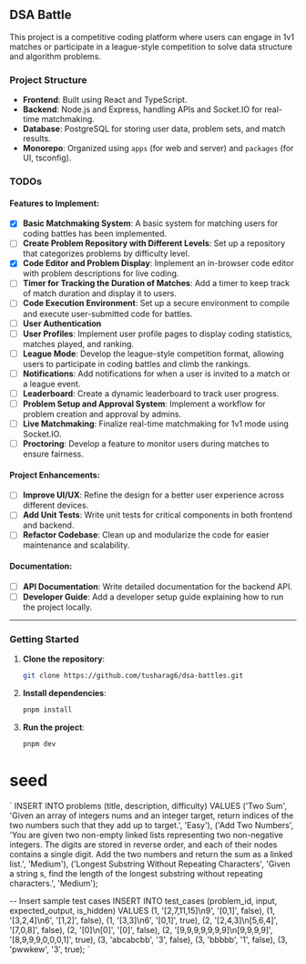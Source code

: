 ## DSA Battle

This project is a competitive coding platform where users can engage in 1v1 matches or participate in a league-style competition to solve data structure and algorithm problems.

### Project Structure

- **Frontend**: Built using React and TypeScript.
- **Backend**: Node.js and Express, handling APIs and Socket.IO for real-time matchmaking.
- **Database**: PostgreSQL for storing user data, problem sets, and match results.
- **Monorepo**: Organized using `apps` (for web and server) and `packages` (for UI, tsconfig).

### TODOs

#### Features to Implement:

- [x] **Basic Matchmaking System**: A basic system for matching users for coding battles has been implemented.
- [ ] **Create Problem Repository with Different Levels**: Set up a repository that categorizes problems by difficulty level.
- [x] **Code Editor and Problem Display**: Implement an in-browser code editor with problem descriptions for live coding.
- [ ] **Timer for Tracking the Duration of Matches**: Add a timer to keep track of match duration and display it to users.
- [ ] **Code Execution Environment**: Set up a secure environment to compile and execute user-submitted code for battles.
- [ ] **User Authentication**
- [ ] **User Profiles**: Implement user profile pages to display coding statistics, matches played, and ranking.
- [ ] **League Mode**: Develop the league-style competition format, allowing users to participate in coding battles and climb the rankings.
- [ ] **Notifications**: Add notifications for when a user is invited to a match or a league event.
- [ ] **Leaderboard**: Create a dynamic leaderboard to track user progress.
- [ ] **Problem Setup and Approval System**: Implement a workflow for problem creation and approval by admins.
- [ ] **Live Matchmaking**: Finalize real-time matchmaking for 1v1 mode using Socket.IO.
- [ ] **Proctoring**: Develop a feature to monitor users during matches to ensure fairness.

#### Project Enhancements:

- [ ] **Improve UI/UX**: Refine the design for a better user experience across different devices.
- [ ] **Add Unit Tests**: Write unit tests for critical components in both frontend and backend.
- [ ] **Refactor Codebase**: Clean up and modularize the code for easier maintenance and scalability.

#### Documentation:

- [ ] **API Documentation**: Write detailed documentation for the backend API.
- [ ] **Developer Guide**: Add a developer setup guide explaining how to run the project locally.

---

### Getting Started

1. **Clone the repository**:

   ```bash
   git clone https://github.com/tusharag6/dsa-battles.git
   ```

2. **Install dependencies**:

   ```bash
   pnpm install
   ```

3. **Run the project**:
   ```bash
   pnpm dev
   ```

# seed

`
INSERT INTO problems (title, description, difficulty) VALUES
('Two Sum', 'Given an array of integers nums and an integer target, return indices of the two numbers such that they add up to target.', 'Easy'),
('Add Two Numbers', 'You are given two non-empty linked lists representing two non-negative integers. The digits are stored in reverse order, and each of their nodes contains a single digit. Add the two numbers and return the sum as a linked list.', 'Medium'),
('Longest Substring Without Repeating Characters', 'Given a string s, find the length of the longest substring without repeating characters.', 'Medium');

-- Insert sample test cases
INSERT INTO test_cases (problem_id, input, expected_output, is_hidden) VALUES
(1, '[2,7,11,15]\n9', '[0,1]', false),
(1, '[3,2,4]\n6', '[1,2]', false),
(1, '[3,3]\n6', '[0,1]', true),
(2, '[2,4,3]\n[5,6,4]', '[7,0,8]', false),
(2, '[0]\n[0]', '[0]', false),
(2, '[9,9,9,9,9,9,9]\n[9,9,9,9]', '[8,9,9,9,0,0,0,1]', true),
(3, 'abcabcbb', '3', false),
(3, 'bbbbb', '1', false),
(3, 'pwwkew', '3', true);
`
